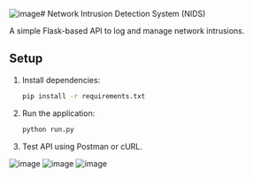 ![image](https://github.com/user-attachments/assets/b883c595-7544-46c0-a36b-01612fda7a40)# Network Intrusion Detection System (NIDS)

A simple Flask-based API to log and manage network intrusions.

## Setup
1. Install dependencies:
   ```bash
   pip install -r requirements.txt
   ```
2. Run the application:
   ```bash
   python run.py
   ```
3. Test API using Postman or cURL.

![image](https://github.com/user-attachments/assets/ae0f3f2d-de1c-4b3a-883c-1df509817977)
![image](https://github.com/user-attachments/assets/d507201a-4bcc-4475-824d-4fdf4cf274a9)
![image](https://github.com/user-attachments/assets/64fda859-ea42-4bc9-b854-e24eda74078a)


